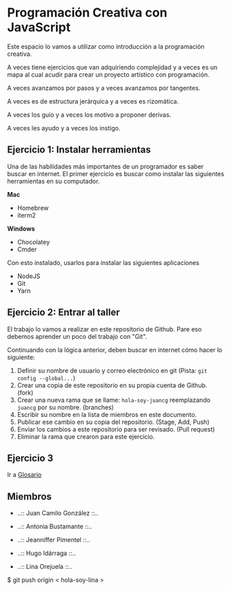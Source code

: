 # Programación Creativa con JavaScript

Este espacio lo vamos a utilizar como introducción a la programación creativa.

A veces tiene ejercicios que van adquiriendo complejidad y a veces es un mapa al cual acudir para crear un proyecto artístico con programación.

A veces avanzamos por pasos y a veces avanzamos por tangentes.

A veces es de estructura jerárquica y a veces es rizomática.

A veces los guío y a veces los motivo a proponer derivas.

A veces les ayudo y a veces los instigo.

## Ejercicio 1: Instalar herramientas

Una de las habilidades más importantes de un programador es saber buscar en internet. El primer ejercicio es buscar como instalar las siguientes herramientas en su computador.

**Mac**
- Homebrew
- iterm2

**Windows**
- Chocolatey
- Cmder

Con esto instalado, usarlos para instalar las siguientes aplicaciones
- NodeJS
- Git
- Yarn

## Ejercicio 2: Entrar al taller

El trabajo lo vamos a realizar en este repositorio de Github. Pare eso debemos aprender un poco del trabajo con "Git".

Continuando con la lógica anterior, deben buscar en internet cómo hacer lo siguiente:

1. Definir su nombre de usuario y correo electrónico en git (Pista: `git config --global...`)
2. Crear una copia de este repositorio en su propia cuenta de Github. (fork)
3. Crear una nueva rama que se llame: `hola-soy-juancg` reemplazando `juancg` por su nombre. (branches)
4. Escribir su nombre en la lista de miembros en este documento.
5. Publicar ese cambio en su copia del repositorio. (Stage, Add, Push)
6. Enviar los cambios a este repositorio para ser revisado. (Pull request)
7. Eliminar la rama que crearon para este ejercicio.

## Ejercicio 3

Ir a [Glosario](Glosario.md)

## Miembros

- ..:: Juan Camilo González ::..
- ..:: Antonia Bustamante ::..
- ..:: Jeanniffer Pimentel ::..
- ..:: Hugo Idárraga ::..

- ..:: Lina Orejuela ::..

$ git push origin < hola-soy-lina >
